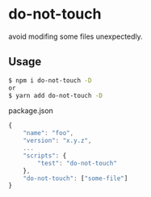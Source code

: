 # do-not-touch

avoid modifing some files unexpectedly.

## Usage
```bash
$ npm i do-not-touch -D
or
$ yarn add do-not-touch -D
```

package.json
```js
{
    "name": "foo",
    "version": "x.y.z",
    ...
    "scripts": {
        "test": "do-not-touch"
    },
    "do-not-touch": ["some-file"]
}
```
